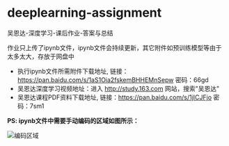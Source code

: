 # deeplearning-assignment

吴恩达-深度学习-课后作业-答案与总结

作业只上传了ipynb文件，ipynb文件会持续更新，其它附件如预训练模型等由于太多太大，存放于网盘中
- 执行ipynb文件所需附件下载地址, 链接：https://pan.baidu.com/s/1aS1Oia2fskemBHHEMnSepw 密码：66gd
- 吴恩达深度学习视频地址：进入 http://study.163.com 网站，搜索"吴恩达"
- 吴恩达课程PDF资料下载地址, 链接：https://pan.baidu.com/s/1jICJFjo 密码：7sm1

**PS: ipynb文件中需要手动编码的区域如图所示：**

![编码区域](http://hexo-blog-wasim.oss-cn-shenzhen.aliyuncs.com/%E7%BC%96%E7%A0%81%E5%8C%BA%E5%9F%9F.png)
